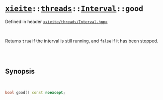 # [`xieite`](../../../README.md)`::`[`threads`](../../../docs/threads.md)`::`[`Interval`](../../../docs/threads/Interval.md)`::good`
Defined in header [`<xieite/threads/Interval.hpp>`](../../../include/xieite/threads/Interval.hpp)

<br/>

Returns `true` if the interval is still running, and `false` if it has been stopped.

<br/><br/>

## Synopsis

<br/>

```cpp
bool good() const noexcept;
```
